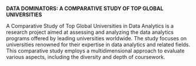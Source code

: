 **DATA DOMINATORS: A COMPARATIVE STUDY OF TOP GLOBAL UNIVERSITIES**

A Comparative Study of Top Global Universities in Data Analytics is a research project aimed at assessing and analyzing the data analytics programs offered by leading universities worldwide. The study focuses on universities renowned for their expertise in data analytics and related fields. This comparative study employs a multidimensional approach to evaluate various aspects, including the diversity and depth of coursework.
